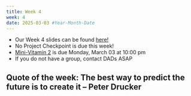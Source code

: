 ```yaml
---
title: Week 4
week: 4
date: 2025-03-03 #Year-Month-Date
---
```


- Our Week 4 slides can be found <a href = "https://docs.google.com/presentation/d/1zSwZYd4xFIWjoLDmj85nF52fIMqtms82TO6OJU3GMQ4/edit?usp=sharing" target = "_blank">here!</a>
- No Project Checkpoint is due this week!
- <a href = "https://bcourses.berkeley.edu/courses/1544114/quizzes/2496271">Mini-Vitamin 2</a> is due Monday, March 03 at 10:00 pm
- If you do not have a group, contact DADs ASAP

## Quote of the week: The best way to predict the future is to create it – Peter Drucker








